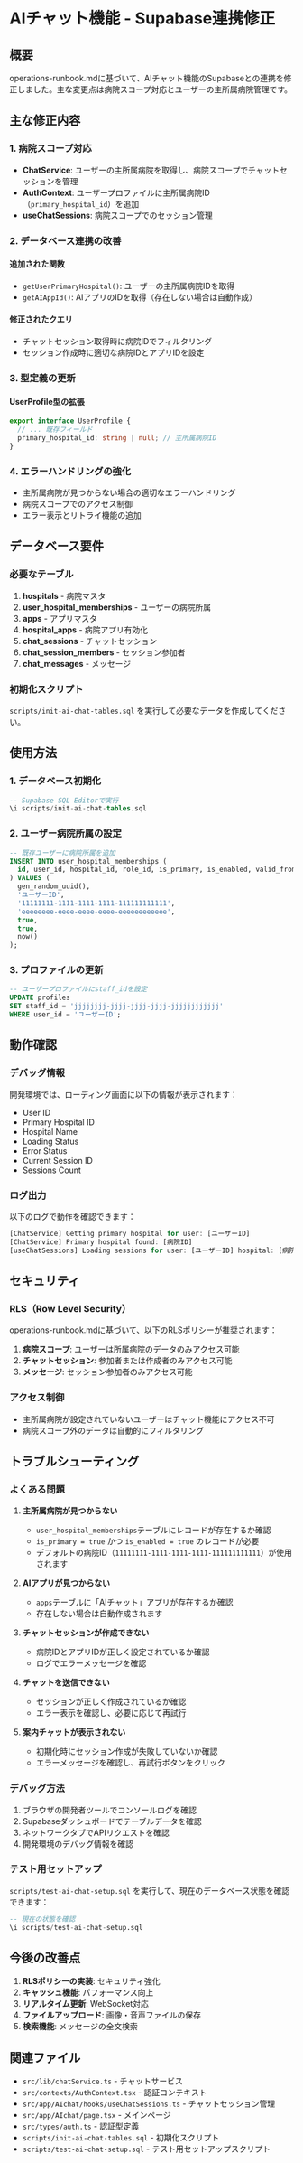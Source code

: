 # AIチャット機能 - Supabase連携修正

## 概要

operations-runbook.mdに基づいて、AIチャット機能のSupabaseとの連携を修正しました。主な変更点は病院スコープ対応とユーザーの主所属病院管理です。

## 主な修正内容

### 1. 病院スコープ対応

- **ChatService**: ユーザーの主所属病院を取得し、病院スコープでチャットセッションを管理
- **AuthContext**: ユーザープロファイルに主所属病院ID（`primary_hospital_id`）を追加
- **useChatSessions**: 病院スコープでのセッション管理

### 2. データベース連携の改善

#### 追加された関数

- `getUserPrimaryHospital()`: ユーザーの主所属病院IDを取得
- `getAIAppId()`: AIアプリのIDを取得（存在しない場合は自動作成）

#### 修正されたクエリ

- チャットセッション取得時に病院IDでフィルタリング
- セッション作成時に適切な病院IDとアプリIDを設定

### 3. 型定義の更新

#### UserProfile型の拡張

```typescript
export interface UserProfile {
  // ... 既存フィールド
  primary_hospital_id: string | null; // 主所属病院ID
}
```

### 4. エラーハンドリングの強化

- 主所属病院が見つからない場合の適切なエラーハンドリング
- 病院スコープでのアクセス制御
- エラー表示とリトライ機能の追加

## データベース要件

### 必要なテーブル

1. **hospitals** - 病院マスタ
2. **user_hospital_memberships** - ユーザーの病院所属
3. **apps** - アプリマスタ
4. **hospital_apps** - 病院アプリ有効化
5. **chat_sessions** - チャットセッション
6. **chat_session_members** - セッション参加者
7. **chat_messages** - メッセージ

### 初期化スクリプト

`scripts/init-ai-chat-tables.sql` を実行して必要なデータを作成してください。

## 使用方法

### 1. データベース初期化

```sql
-- Supabase SQL Editorで実行
\i scripts/init-ai-chat-tables.sql
```

### 2. ユーザー病院所属の設定

```sql
-- 既存ユーザーに病院所属を追加
INSERT INTO user_hospital_memberships (
  id, user_id, hospital_id, role_id, is_primary, is_enabled, valid_from
) VALUES (
  gen_random_uuid(),
  'ユーザーID',
  '11111111-1111-1111-1111-111111111111',
  'eeeeeeee-eeee-eeee-eeee-eeeeeeeeeeee',
  true,
  true,
  now()
);
```

### 3. プロファイルの更新

```sql
-- ユーザープロファイルにstaff_idを設定
UPDATE profiles 
SET staff_id = 'jjjjjjjj-jjjj-jjjj-jjjj-jjjjjjjjjjjj' 
WHERE user_id = 'ユーザーID';
```

## 動作確認

### デバッグ情報

開発環境では、ローディング画面に以下の情報が表示されます：

- User ID
- Primary Hospital ID
- Hospital Name
- Loading Status
- Error Status
- Current Session ID
- Sessions Count

### ログ出力

以下のログで動作を確認できます：

```javascript
[ChatService] Getting primary hospital for user: [ユーザーID]
[ChatService] Primary hospital found: [病院ID]
[useChatSessions] Loading sessions for user: [ユーザーID] hospital: [病院ID]
```

## セキュリティ

### RLS（Row Level Security）

operations-runbook.mdに基づいて、以下のRLSポリシーが推奨されます：

1. **病院スコープ**: ユーザーは所属病院のデータのみアクセス可能
2. **チャットセッション**: 参加者または作成者のみアクセス可能
3. **メッセージ**: セッション参加者のみアクセス可能

### アクセス制御

- 主所属病院が設定されていないユーザーはチャット機能にアクセス不可
- 病院スコープ外のデータは自動的にフィルタリング

## トラブルシューティング

### よくある問題

1. **主所属病院が見つからない**
   - `user_hospital_memberships`テーブルにレコードが存在するか確認
   - `is_primary = true` かつ `is_enabled = true` のレコードが必要
   - デフォルトの病院ID（`11111111-1111-1111-1111-111111111111`）が使用されます

2. **AIアプリが見つからない**
   - `apps`テーブルに「AIチャット」アプリが存在するか確認
   - 存在しない場合は自動作成されます

3. **チャットセッションが作成できない**
   - 病院IDとアプリIDが正しく設定されているか確認
   - ログでエラーメッセージを確認

4. **チャットを送信できない**
   - セッションが正しく作成されているか確認
   - エラー表示を確認し、必要に応じて再試行

5. **案内チャットが表示されない**
   - 初期化時にセッション作成が失敗していないか確認
   - エラーメッセージを確認し、再試行ボタンをクリック

### デバッグ方法

1. ブラウザの開発者ツールでコンソールログを確認
2. Supabaseダッシュボードでテーブルデータを確認
3. ネットワークタブでAPIリクエストを確認
4. 開発環境のデバッグ情報を確認

### テスト用セットアップ

`scripts/test-ai-chat-setup.sql` を実行して、現在のデータベース状態を確認できます：

```sql
-- 現在の状態を確認
\i scripts/test-ai-chat-setup.sql
```

## 今後の改善点

1. **RLSポリシーの実装**: セキュリティ強化
2. **キャッシュ機能**: パフォーマンス向上
3. **リアルタイム更新**: WebSocket対応
4. **ファイルアップロード**: 画像・音声ファイルの保存
5. **検索機能**: メッセージの全文検索

## 関連ファイル

- `src/lib/chatService.ts` - チャットサービス
- `src/contexts/AuthContext.tsx` - 認証コンテキスト
- `src/app/AIchat/hooks/useChatSessions.ts` - チャットセッション管理
- `src/app/AIchat/page.tsx` - メインページ
- `src/types/auth.ts` - 認証型定義
- `scripts/init-ai-chat-tables.sql` - 初期化スクリプト
- `scripts/test-ai-chat-setup.sql` - テスト用セットアップスクリプト
